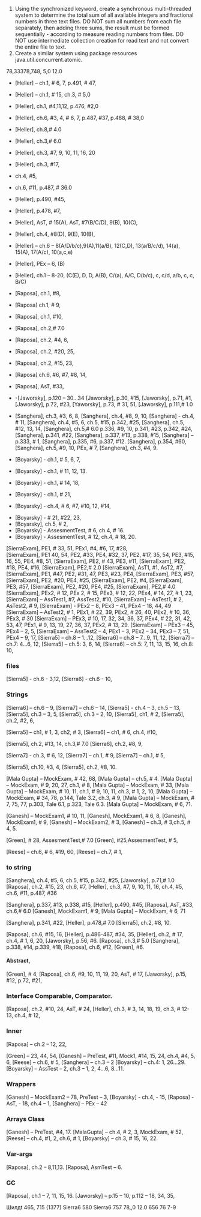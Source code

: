 1. Using the synchronized keyword, create a synchronous multi-threaded system to determine the total sum of all available integers and fractional
numbers in three text files. DO NOT sum all numbers from each file
separately, then adding three sums, the result must be formed sequentially - according to measure
reading numbers from files. DO NOT use intermediate collection creation
for read text and not convert the entire file to text.
2. Create a similar system using package resources
java.util.concurrent.atomic.


78,33378,748, 5,0 12.0 

+ [Heller] – ch.1, # 6, 7, p.491, # 47,
+ [Heller] – ch.1, # 15, ch.3, # 5,0
+ [Heller], ch.1, #4,11,12, p.476, #2,0
+ [Heller], ch.6, #3, 4, # 6, 7, p.487, #37, p.488, # 38,0
+ [Heller], ch.8,# 4.0
+ [Heller], ch.3,# 6.0
+ [Heller], ch.3, #7, 9, 10, 11, 16, 20
+ [Heller], ch.3, #17,
+ ch.4, #5, 
+ ch.6, #11, p.487, # 36.0
+ [Heller], p.490, #45, 
+ [Heller], p.478, #7, 
+ [Heller], AsT, # 15(A), AsT, #7(B/C/D), 9(B), 10(C),
+ [Heller], ch.4, #8(D), 9(E), 10(B),
+ [Heller] – ch.6 – 8(A/D/b/c),9(A),11(a/B), 12(C,D), 13(a/B/c/d), 14(a), 15(A), 17(A/c), 10(a,c,e)
+ [Heller], PEx – 6, (B)
+ [Heller], ch.1 – 8-20, (C(E), D, D, A(B), C/(a), A/C, D(b/c), c, c/d, a/b, c, c, B/C)

+ [Raposa], ch.1, #8, 
+ [Raposa]  ch.1, # 9,
+ [Raposa], ch.1, #10,
+ [Raposa], ch.2,# 7.0
+ [Raposa], ch.2, #4, 6,
+ [Raposa], ch.2, #20, 25,
+ [Raposa], ch.2, #15, 23, 
+ [Raposa]  ch.6, #6, #7, #8, 14,
+ [Raposa], AsT, #33, 

+ -[Jaworsky], p.120 – 30…34
[Jaworsky], p.30, #15, 
[Jaworsky], p.71, #1, 
[Jaworsky], p.72, #23, 
[Yaworsky], p.73, # 31, 51,
[Jaworsky], p.111,# 1.0


+ [Sanghera], ch.3, #3, 6, 8, 
[Sanghera], ch.4, #8, 9, 10,
[Sanghera] - ch.4, # 11,
[Sanghera], ch.4, #5, 6, ch.5, #15, p.342, #25, 
[Sanghera], ch.5, #12, 13, 14,
[Sanghera], ch.5,# 6.0
p.336, #9, 10, p.341, #23, p.342, #24, 
[Sanghera], p.341, #22, 
[Sanghera], p.337, #13, p.338, #15, 
[Sanghera] – p.333, # 1,
[Sanghera], p.335, #6, p.337, #12.
[Sanghera], p.354, #60,
[Sanghera], ch.5, #9, 10, PEx, # 7,
[Sanghera], ch.3, #4, 9.


+ [Boyarsky] - ch.1, # 5, 6, 7, 
+ [Boyarsky] - ch.1, # 11, 12, 13.
+ [Boyarsky] - ch.1, # 14, 18, 
+ [Boyarsky] -  ch.1, # 21, 
- [Boyarsky] - ch.4, # 6, #7, #10, 12, #14,
+ [Boyarsky] - # 21, #22, 23,
+ [Boyarsky],  ch.5, # 2,
+ [Boyarsky] - AssesmentTest, # 6, ch.4, # 16.
+ [Boyarsky] - AssesmentTest, # 12, ch.4, # 18, 20. 

[SierraExam], PE1, # 33, 51, PEx1, #4, #6, 17, #28,  
[SierraExam], PE1  40, 54, PE2, #33, PE4, #32, 37,
              PE2, #17, 35, 54, PE3, #15, 16, 55, PE4, #8, 51,
[SierraExam], PE2, # 43, PE3, #11,
[SierraExam], PE2, #18, PE4, #16,
[SierraExam], PE2,# 2.0
[SierraExam], AsT1, #1, AsT2, #7, 
[SierraExam], PE1, #47, PE2, #31, 47, PE3, #23, PE4, 
[SierraExam], PE3, #57, 
[SierraExam], PE2, #20, PE4, #25, 
[SierraExam], PE2, #4, 
[SierraExam], PE3, #57, 
[SierraExam], PE2, #20, PE4, #25,
[SierraExam], PE2,# 4.0
[SierraExam], PEx2, # 12, PEx 2, # 15, PEx3, # 12, 22, PEx4, # 14, 27, # 1, 23,
[SierraExam] – AssTest1, #7,  AssTest2, #10,
[SierraExam] – AsTest1, # 2, AsTest2, # 9,
[SierraExam] - PEx2 – 8,  PEx3 – 41, PEx4 – 18, 44, 49
[SierraExam] – AsTest2, # 1, PEx1, # 22, 39, PEx2, # 26, 40, PEx2, # 10, 36, PEx3, # 30
[SierraExam] – PEx3, # 10, 17, 32, 34, 36, 37, PEx4, # 22, 31, 42, 53, 47,
PEx1, # 9, 13, 19, 27, 36, 37, PEx2, # 13, 29.
[SierraExam] – PEx3 – 45, PEx4 – 2, 5,
[SierraExam] – AssTest2 – 4, PEx1 – 3, PEx2 – 34, PEx3 – 7, 51, PEx4 – 9, 17, 
[Sierra5] – ch.8 – 1…12,
[Sierra6] – ch.8 – 7…9, 11, 12, 
[Sierra7] – ch.7: 4…6, 12, 
[Sierra5] – ch.5: 3, 6, 14, 
[Sierra6] – ch.5: 7, 11, 13, 15, 16, ch.8: 10,
### files
[Sierra5] - ch.6 - 3,12,
[Sierra6] - ch.6 - 10,
### Strings
[Sierra6] – ch.6 – 9,
[Sierra7] – ch.6 – 14,
[Sierra5] - ch.4 – 3, ch.5 – 13,
[Sierra5], ch.3 – 3, 5,
[Sierra5], ch.3 – 2, 10,
[Sierra5], ch1, # 2,
[Sierra5], ch.2, #2, 6,

[Sierra5] – ch1, # 1, 3, ch2, # 3,
[Sierra6] – ch1, # 6, ch.4, #10,
 
[Sierra5], ch.2, #13, 14, ch.3,# 7.0
[Sierra6], ch.2, #8, 9,

[Sierra7] - ch.3, # 6, 12,
[Sierra7] – ch.1, # 9,
[Sierra7] – ch.1, # 5,

[Sierra5], ch.10, #3, 4,
[Sierra5], ch.2, #8, 10.


[Mala Gupta] – MockExam, # 42, 68,
[Mala Gupta] – ch.5, # 4.
[Mala Gupta] – MockExam, # 9, 20, 27,  ch.1, # 8,
[Mala Gupta] – MockExam, # 33,
[Mala Gupta] – MockExam, # 10, 11, ch.1, # 9, 10, 11, ch.3, # 1, 2, 10, 
[Mala Gupta] – MockExam, # 34, 78, p.144, Tale 3.2, ch.3, # 9, 
[Mala Gupta] – MockExam, # 7, 75, 77, p.303, Tale 6.1,  p.323, Tale 6.3. 
[Mala Gupta] – MockExam, # 6, 71.

[Ganesh] – MockExam1, # 10, 11,
[Ganesh], MockExam1, # 6, 8, 
[Ganesh], MockExam1, # 9, 
[Ganesh] – MockExam2, # 3,
[Ganesh] – ch.3, # 3,ch.5, # 4, 5. 

[Green], # 28, AssesmentTest,# 7.0
 [Green], #25,AssesmentTest, # 5,

[Reese] – ch.6, # 6, #19, 60, 
[Reese] – ch.7, # 1,


### to string 

[Sanghera], ch.4, #5, 6, ch.5, #15, p.342, #25, 
[Jaworsky], p.71,# 1.0
[Raposa], ch.2, #15, 23, ch.6, #7, 
 [Heller], ch.3, #7, 9, 10, 11, 16, ch.4, #5, ch.6, #11, p.487, #36

[Sanghera], p.337, #13, p.338, #15,
[Heller], p.490, #45,
[Raposa], AsT, #33, ch.6,# 6.0
[Ganesh], MockExam1, # 9,
[Mala Gupta] – MockExam, # 6, 71

[Sanghera], p.341, #22,
[Heller], p.478,# 7.0
[Sierra5], ch.2, #8, 10.

[Raposa], ch.6, #15, 16,
[Heller], p.486-487, #34, 35, 
[Heller], ch.2, # 17, ch.4, # 1, 6, 20,
[Jaworsky], p.56, #6.
[Raposa], ch.3,# 5.0
[Sanghera], p.338, #14, p.339, #18, 
[Raposa], ch.6, #12,
[Green], #6.

#### Abstract,
[Green], # 4, 
[Raposа], ch.6, #9, 10, 11, 19, 20, AsT, # 17,
[Jaworsky], p.15, #12, p.72, #21,

### Interface Comparable, Comparator.
[Raposа], ch.2, #10, 24, AsT, # 24, 
[Heller],  ch.3, # 3, 14, 18, 19, ch.3, # 12-13, ch.4, # 12, 

### Inner

[Raposa] – ch.2 – 12, 22, 

[Green] – 23, 44, 54,
[Ganesh] – PreTest, #11, Mock1, #14, 15, 24, ch.4, #4, 5, 6,
[Reese] – ch.6, # 5,
[Sanghera] – ch.3 – 2
[Boyarsky] – ch.4: 1, 26…29.
[Boyarsky] – AssTest – 2, ch.3 – 1, 2, 4…6, 8…11. 

### Wrappers
[Ganesh] – MockExam2 – 78, PreTest – 3,
[Boyarsky] - ch.4, - 15,
[Raposa] - AsT, - 18,  ch.4 – 1,
[Sanghera] – PEx – 42


###  Arrays Class
[Ganesh] – PreTest, #4, 17.
[MalaGupta] – ch.4, # 2, 3, MockExam, # 52,
[Reese] – ch.4, #1, 2, ch.6, # 1, 
[Boyarsky] – ch.3, # 15, 16, 22.

###  Var-args
[Raposa], ch.2 – 8,11,13.
[Raposa], AsmTest – 6.

### GC
[Raposa], ch.1 – 7, 11, 15, 16.
[Jaworsky] – p.15 – 10,  p.112 – 18, 34, 35,

Шилдt 465, 715 (1377)
Sierra6 580 
Sierra6 757 
78,,0 12.0 656 76 7-9